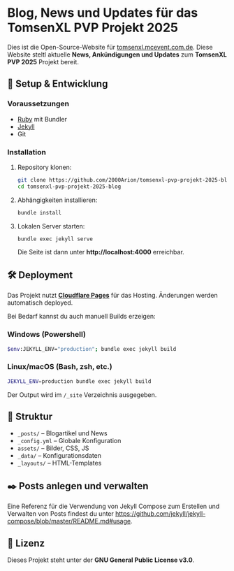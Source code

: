 # Blog, News und Updates für das TomsenXL PVP Projekt 2025  

Dies ist die Open-Source-Website für [tomsenxl.mcevent.com.de](https://tomsenxl.mcevent.com.de). Diese Website steltl aktuelle **News, Ankündigungen und Updates** zum **TomsenXL PVP 2025** Projekt bereit.  

## 🚀 Setup & Entwicklung  

### Voraussetzungen  

- [Ruby](https://www.ruby-lang.org/) mit Bundler  
- [Jekyll](https://jekyllrb.com/)  
- Git  

### Installation  

1. Repository klonen:  

   ```sh
   git clone https://github.com/2000Arion/tomsenxl-pvp-projekt-2025-blog.git
   cd tomsenxl-pvp-projekt-2025-blog
   ```

2. Abhängigkeiten installieren:

   ```sh
   bundle install
   ```

3. Lokalen Server starten:  

   ```sh
   bundle exec jekyll serve
   ```

   Die Seite ist dann unter **http://localhost:4000** erreichbar.  

## 🛠 Deployment

Das Projekt nutzt [**Cloudflare Pages**](https://pages.cloudflare.com) für das Hosting. Änderungen werden automatisch deployed.  

Bei Bedarf kannst du auch manuell Builds erzeigen:  

### Windows (Powershell)

```sh
$env:JEKYLL_ENV="production"; bundle exec jekyll build
```

### Linux/macOS (Bash, zsh, etc.)

```bash
JEKYLL_ENV=production bundle exec jekyll build
```

Der Output wird im `/_site` Verzeichnis ausgegeben.

## 📂 Struktur  

- `_posts/` – Blogartikel und News  
- `_config.yml` – Globale Konfiguration  
- `assets/` – Bilder, CSS, JS  
- `_data/` – Konfigurationsdaten  
- `_layouts/` – HTML-Templates  

## ✒️ Posts anlegen und verwalten

Eine Referenz für die Verwendung von Jekyll Compose zum Erstellen und Verwalten von Posts findest du unter <https://github.com/jekyll/jekyll-compose/blob/master/README.md#usage>.

## 📜 Lizenz

Dieses Projekt steht unter der **GNU General Public License v3.0**.
